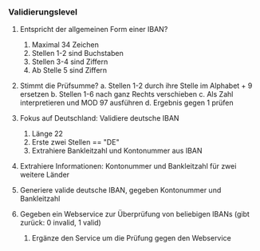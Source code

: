 ### Validierungslevel

1. Entspricht der allgemeinen Form einer IBAN? 
	1. Maximal 34 Zeichen
	2. Stellen 1-2 sind Buchstaben
	3. Stellen 3-4 sind Ziffern
	4. Ab Stelle 5 sind Ziffern

2. Stimmt die Prüfsumme?
	a. Stellen 1-2 durch ihre Stelle im Alphabet + 9 ersetzen
	b. Stellen 1-6 nach ganz Rechts verschieben
	c. Als Zahl interpretieren und MOD 97 ausführen
	d. Ergebnis gegen 1 prüfen

3. Fokus auf Deutschland: Validiere deutsche IBAN
	1. Länge 22
	2. Erste zwei Stellen == "DE"
	3. Extrahiere Bankleitzahl und Kontonummer aus IBAN

4. Extrahiere Informationen: Kontonummer und Bankleitzahl für zwei weitere Länder

5. Generiere valide deutsche IBAN, gegeben Kontonummer und Bankleitzahl

6. Gegeben ein Webservice zur Überprüfung von beliebigen IBANs (gibt zurück: 0 invalid, 1 valid)
	1. Ergänze den Service um die Prüfung gegen den Webservice
